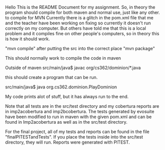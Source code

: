 Hello This is the README Document for my assignment.
So, in theory the program should compile for both maven and normal use, just like any other.
to compile for MVN
Currently there is a glitch in the pom.xml file that me and the teacher have been working on fixing so currently it
doesn't run correctly on my computer. But others have told me that this is a local problem and it compiles fine
on other people's computers, so in theory this is how it should work.

"mvn compile" after putting the src into the correct place
"mvn package"

This should normally work to compile the code in maven

Outside of maven
src/main/java$ javac org/cs362/dominion/*.java

this should create a program that can be run.

src/main/java$ java org.cs362.dominion.PlayDominion

My code prints alot of stuff, but it has always run to the end.

Note that all tests are in the src/test directory and my cobertura reports are in imp2acobertura and imp2bcobertura. The tests generated by evosuite have been modified to run in maven with the given pom.xml and can be found in Imp2acobertura as well as in the src/test directory.

For the final project, all of my tests and reports can be found in the file "finalPITESTandTests". If you place the tests inside into the src/test directory, they will run. Reports were generated with PITEST.
